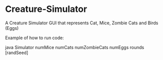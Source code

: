 # Creature-Simulator
A Creature Simulator GUI that represents Cat, Mice, Zombie Cats and Birds (Eggs)

Example of how to run code:

java Simulator numMice numCats numZombieCats numEggs rounds [randSeed]

